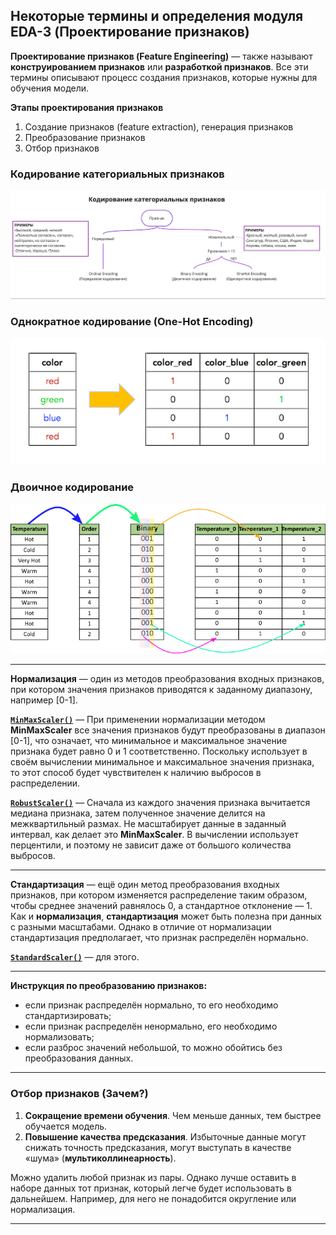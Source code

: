 ## Некоторые термины и определения модуля EDA-3 (Проектирование признаков) ##

**Проектирование признаков (Feature Engineering)**&nbsp;&mdash; также называют
**конструированием признаков** или **разработкой признаков**. Все эти термины
описывают процесс создания признаков, которые нужны для обучения модели.

**Этапы проектирования признаков**

1. Создание признаков (feature extraction), генерация признаков
2. Преобразование признаков
3. Отбор признаков

### Кодирование категориальных признаков ###

![Кодирование категориальных признаков](feature_coding.jpg)

### Однократное кодирование (One-Hot Encoding) ###

![Однократное кодирование](one-hot_encoding.png)

### Двоичное кодирование ###

![Двоичное кодирование](binary_coding.png)

----

**Нормализация**&nbsp;&mdash; один из методов преобразования входных признаков,
при котором значения признаков приводятся к заданному диапазону, например [0-1].

[**`MinMaxScaler()`**](https://scikit-learn.org/stable/modules/generated/sklearn.preprocessing.MinMaxScaler.html)&nbsp;&mdash;
При применении нормализации методом **MinMaxScaler** все значения признаков
будут преобразованы в диапазон [0-1], что означает, что минимальное и
максимальное значение признака будет равно 0 и 1 соответственно. Поскольку
использует в своём вычислении минимальное и максимальное значения признака, то
этот способ будет чувствителен к наличию выбросов в распределении.

[**`RobustScaler()`**](https://scikit-learn.org/stable/modules/generated/sklearn.preprocessing.RobustScaler.html)&nbsp;&mdash;
Сначала из каждого значения признака вычитается медиана признака, затем
полученное значение делится на межквартильный размах. Не масштабирует данные в
заданный интервал, как делает это **MinMaxScaler**. В вычислении использует
перцентили, и поэтому не зависит даже от большого количества выбросов.

----

**Стандартизация**&nbsp;&mdash; ещё один метод преобразования входных признаков,
при котором изменяется распределение таким образом, чтобы среднее значений
равнялось 0, а стандартное отклонение&nbsp;&mdash; 1. Как и **нормализация**,
**стандартизация** может быть полезна при данных с разными масштабами. Однако в
отличие от нормализации стандартизация предполагает, что признак распределён
нормально.

[**`StandardScaler()`**](https://scikit-learn.org/stable/modules/generated/sklearn.preprocessing.StandardScaler.html)&nbsp;&mdash;
для этого.

----

**Инструкция по преобразованию признаков:**

- если признак распределён нормально, то его необходимо стандартизировать;
- если признак распределён ненормально, его необходимо нормализовать;
- если разброс значений небольшой, то можно обойтись без преобразования данных.

----

### Отбор признаков (Зачем?) ###

1. **Сокращение времени обучения**. Чем меньше данных, тем быстрее обучается
модель.
2. **Повышение качества предсказания**. Избыточные данные могут снижать точность
предсказания, могут выступать в качестве &laquo;шума&raquo;
(**мультиколлинеарность**).

Можно удалить любой признак из пары. Однако лучше оставить в наборе данных тот
признак, который легче будет использовать в дальнейшем. Например, для него не
понадобится округление или нормализация.

----
